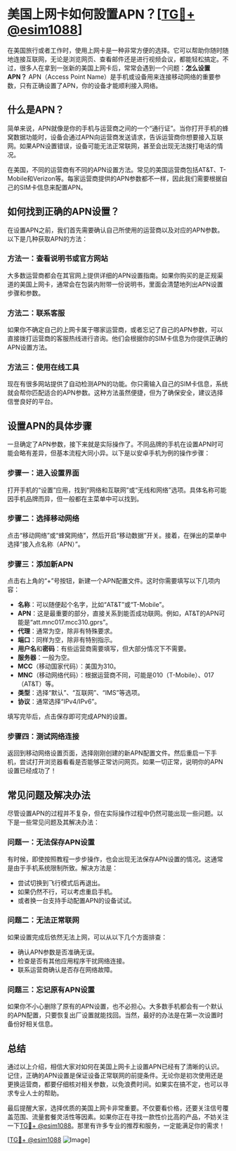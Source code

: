 # 美国上网卡如何設置APN？[[TG💪+ @esim1088](https://t.me/s/esim1088)]

在美国旅行或者工作时，使用上网卡是一种非常方便的选择。它可以帮助你随时随地连接互联网，无论是浏览网页、查看邮件还是进行视频会议，都能轻松搞定。不过，很多人在拿到一张新的美国上网卡后，常常会遇到一个问题：**怎么设置APN？** APN（Access Point Name）是手机或设备用来连接移动网络的重要参数，只有正确设置了APN，你的设备才能顺利接入网络。

## 什么是APN？

简单来说，APN就像是你的手机与运营商之间的一个“通行证”。当你打开手机的蜂窝数据功能时，设备会通过APN向运营商发送请求，告诉运营商你想要接入互联网。如果APN设置错误，设备可能无法正常联网，甚至会出现无法拨打电话的情况。

在美国，不同的运营商有不同的APN设置方法。常见的美国运营商包括AT&T、T-Mobile和Verizon等。每家运营商提供的APN参数都不一样，因此我们需要根据自己的SIM卡信息来配置APN。

## 如何找到正确的APN设置？

在设置APN之前，我们首先需要确认自己所使用的运营商以及对应的APN参数。以下是几种获取APN的方法：

### 方法一：查看说明书或官方网站

大多数运营商都会在其官网上提供详细的APN设置指南。如果你购买的是正规渠道的美国上网卡，通常会在包装内附带一份说明书，里面会清楚地列出APN设置步骤和参数。

### 方法二：联系客服

如果你不确定自己的上网卡属于哪家运营商，或者忘记了自己的APN参数，可以直接拨打运营商的客服热线进行咨询。他们会根据你的SIM卡信息为你提供正确的APN设置方法。

### 方法三：使用在线工具

现在有很多网站提供了自动检测APN的功能。你只需输入自己的SIM卡信息，系统就会帮你匹配适合的APN参数。这种方法虽然便捷，但为了确保安全，建议选择信誉良好的平台。

## 设置APN的具体步骤

一旦确定了APN参数，接下来就是实际操作了。不同品牌的手机在设置APN时可能会略有差异，但基本流程大同小异。以下是以安卓手机为例的操作步骤：

### 步骤一：进入设置界面

打开手机的“设置”应用，找到“网络和互联网”或“无线和网络”选项。具体名称可能因手机品牌而异，但一般都在主菜单中可以找到。

### 步骤二：选择移动网络

点击“移动网络”或“蜂窝网络”，然后开启“移动数据”开关。接着，在弹出的菜单中选择“接入点名称（APN）”。

### 步骤三：添加新APN

点击右上角的“+”号按钮，新建一个APN配置文件。这时你需要填写以下几项内容：

- **名称**：可以随便起个名字，比如“AT&T”或“T-Mobile”。
- **APN**：这是最重要的部分，直接关系到能否成功联网。例如，AT&T的APN可能是“att.mnc017.mcc310.gprs”。
- **代理**：通常为空，除非有特殊要求。
- **端口**：同样为空，除非有特别指示。
- **用户名**和**密码**：有些运营商需要填写，但大部分情况下不需要。
- **服务器**：一般为空。
- **MCC**（移动国家代码）：美国为310。
- **MNC**（移动网络代码）：根据运营商不同，可能是010（T-Mobile）、017（AT&T）等。
- **类型**：选择“默认”、“互联网”、“IMS”等选项。
- **协议**：通常选择“IPv4/IPv6”。

填写完毕后，点击保存即可完成APN的设置。

### 步骤四：测试网络连接

返回到移动网络设置页面，选择刚刚创建的新APN配置文件。然后重启一下手机，尝试打开浏览器看看是否能够正常访问网页。如果一切正常，说明你的APN设置已经成功了！

## 常见问题及解决办法

尽管设置APN的过程并不复杂，但在实际操作过程中仍然可能出现一些问题。以下是一些常见问题及其解决办法：

### 问题一：无法保存APN设置

有时候，即使按照教程一步步操作，也会出现无法保存APN设置的情况。这通常是由于手机系统限制所致。解决方法是：

- 尝试切换到飞行模式后再退出。
- 如果仍然不行，可以考虑重启手机。
- 或者换一台支持手动配置APN的设备试试。

### 问题二：无法正常联网

如果设置完成后依然无法上网，可以从以下几个方面排查：

- 确认APN参数是否准确无误。
- 检查是否有其他应用程序干扰网络连接。
- 联系运营商确认是否存在网络故障。

### 问题三：忘记原有APN设置

如果你不小心删除了原有的APN设置，也不必担心。大多数手机都会有一个默认的APN配置，只要恢复出厂设置就能找回。当然，最好的办法是在第一次设置时备份好相关信息。

## 总结

通过以上介绍，相信大家对如何在美国上网卡上设置APN已经有了清晰的认识。记住，正确的APN设置是保证设备正常联网的前提条件。无论你是初次使用还是更换运营商，都要仔细核对相关参数，以免浪费时间。如果实在搞不定，也可以寻求专业人士的帮助。

最后提醒大家，选择优质的美国上网卡非常重要。不仅要看价格，还要关注信号覆盖范围、流量套餐灵活性等因素。如果你正在寻找一款性价比高的产品，不妨关注一下[TG💪+ @esim1088](https://t.me/s/esim1088)。那里有许多专业的推荐和服务，一定能满足你的需求！

[[TG💪+ @esim1088](https://t.me/s/esim1088) ![Image](https://i.postimg.cc/4NQfJmqS/Snipaste-2025-05-13-00-14-12.png)]